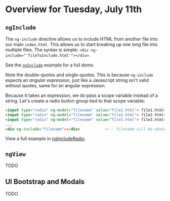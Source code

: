 Overview for Tuesday, July 11th
===============================

`ngInclude`
-----------
The `ng-include` directive allows us to include HTML from another file into our main `index.html`.  This allows us to start breaking up one long file into multiple files.  The syntax is simple:  `<div ng-include="'fileToInclude.html'"></div>`.

See the [`ngInclude`](https://github.com/sergei202/okcoders-class/tree/master/week6/examples/ngInclude) example for a full demo.

Note the double-quotes and single-quotes.  This is because `ng-include` expects an *angular expression*, just like a Javascript string isn't valid without quotes, same for an angular expression.

Because it takes an expression, we do pass a scope variable instead of a string.  Let's create a radio button group tied to that scope variable:

```html
<input type="radio" ng-model="filename" value="file1.html"> file1.html<br>
<input type="radio" ng-model="filename" value="file2.html"> file2.html<br>
<input type="radio" ng-model="filename" value="file3.html"> file3.html<br>
...
<div ng-include="filename"></div>			<!-- filename will be whatever option is selected above -->
```

View a full example in [ngIncludeRadio](https://github.com/sergei202/okcoders-class/tree/master/week6/examples/ngIncludeRadio).



`ngView`
--------
TODO


UI Bootstrap and Modals
-----------------------
TODO
